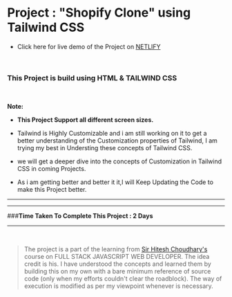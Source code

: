 #  Project : "Shopify Clone" using Tailwind CSS

- Click here for live demo of the Project on [ NETLIFY ](https://parikshit-shopify-clone.netlify.app/ "Parikshit Shopify Clone")

<br/>

###  This Project is build using HTML & TAILWIND CSS  

<br/>

<b> Note: </b>  

- <b> This Project Support all different screen sizes. </b>

    
- Tailwind is Highly Customizable and i am still working on it to get a better understanding of the  Customization properties of Tailwind, I am trying my best in Understing these concepts of Tailwind CSS.

- we will get a deeper dive into the concepts of Customization in Tailwind CSS in coming Projects.

- As i am getting better and better it it,I will Keep Updating the Code to make this Project better.

***

***

###<b>Time Taken To Complete This Project : 2 Days </b> 


***

<br>

>The project is a part of the learning from  [ Sir Hitesh Choudhary's ](https://github.com/hiteshchoudhary) course on FULL STACK JAVASCRIPT WEB DEVELOPER. The idea credit is his. I have understood the concepts and learned them by building this on my own with a bare minimum reference of source code (only when my efforts couldn't clear the roadblock). The way of execution is modified as per my viewpoint whenever is necessary.









